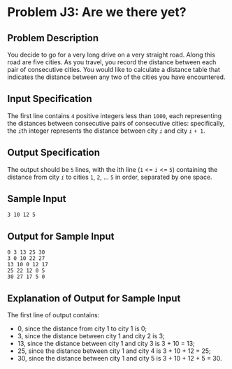 # Problem J3: Are we there yet? #
## Problem Description ##
You decide to go for a very long drive on a very straight road. Along this road are five cities. As you travel, you record the distance between each pair of consecutive cities. You would like to calculate a distance table that indicates the distance between any two of the cities you have encountered.
## Input Specification ##
The first line contains ```4``` positive integers less than ```1000```, each representing the distances between consecutive pairs of consecutive cities: specifically, the <i>```i```</i>th integer represents the distance between city <i>```i```</i> and city <i>```i```</i> ```+ 1```.
## Output Specification ##
The output should be ```5``` lines, with the ith line (```1``` <= <i>```i```</i> <= ```5```) containing the distance from city <i>```i```</i> to cities ```1```, ```2```, ... ```5``` in order,
separated by one space.
## Sample Input ##
```
3 10 12 5
```
## Output for Sample Input ##
```
0 3 13 25 30
3 0 10 22 27
13 10 0 12 17
25 22 12 0 5
30 27 17 5 0
```
## Explanation of Output for Sample Input ##
The first line of output contains:
* 0, since the distance from city 1 to city 1 is 0;
* 3, since the distance between city 1 and city 2 is 3;
* 13, since the distance between city 1 and city 3 is 3 + 10 = 13;
* 25, since the distance between city 1 and city 4 is 3 + 10 + 12 = 25;
* 30, since the distance between city 1 and city 5 is 3 + 10 + 12 + 5 = 30. 